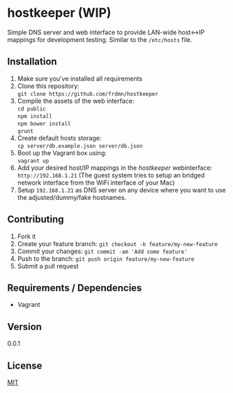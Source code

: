 # hostkeeper (WIP)

Simple DNS server and web interface to provide LAN-wide host<->IP mappings for development testing. Similar to the `/etc/hosts` file.

## Installation

1. Make sure you've installed all requirements
2. Clone this repository:  
  `git clone https://github.com/frdmn/hostkeeper`
3. Compile the assets of the web interface:  
  `cd public`  
  `npm install`  
  `npm bower install`  
  `grunt`  
4. Create default hosts storage:  
  `cp server/db.example.json server/db.json `
5. Boot up the Vagrant box using:  
  `vagrant up`
6. Add your desired host/IP mappings in the _hostkeeper_ webinterface:  
  `http://192.168.1.21` (The guest system tries to setup an bridged network interface from the WiFi interface of your Mac)
7. Setup `192.168.1.21` as DNS server on any device where you want to use the adjusted/dummy/fake hostnames.

## Contributing

1. Fork it
2. Create your feature branch: `git checkout -b feature/my-new-feature`
3. Commit your changes: `git commit -am 'Add some feature'`
4. Push to the branch: `git push origin feature/my-new-feature`
5. Submit a pull request

## Requirements / Dependencies

* Vagrant

## Version

0.0.1

## License

[MIT](LICENSE)
